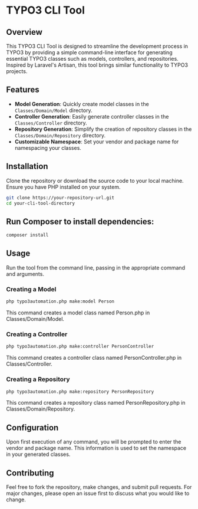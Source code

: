 # TYPO3 CLI Tool

## Overview

This TYPO3 CLI Tool is designed to streamline the development process in TYPO3 by providing a simple command-line interface for generating essential TYPO3 classes such as models, controllers, and repositories. Inspired by Laravel's Artisan, this tool brings similar functionality to TYPO3 projects.

## Features

- **Model Generation**: Quickly create model classes in the `Classes/Domain/Model` directory.
- **Controller Generation**: Easily generate controller classes in the `Classes/Controller` directory.
- **Repository Generation**: Simplify the creation of repository classes in the `Classes/Domain/Repository` directory.
- **Customizable Namespace**: Set your vendor and package name for namespacing your classes.

## Installation

Clone the repository or download the source code to your local machine. Ensure you have PHP installed on your system.

```bash
git clone https://your-repository-url.git
cd your-cli-tool-directory
```

## Run Composer to install dependencies:
```bash
composer install
```

## Usage
Run the tool from the command line, passing in the appropriate command and arguments.

### Creating a Model
```bash
php typo3automation.php make:model Person
```

This command creates a model class named Person.php in Classes/Domain/Model.


### Creating a Controller
```bash
php typo3automation.php make:controller PersonController
```

This command creates a controller class named PersonController.php in Classes/Controller.


### Creating a Repository
```bash
php typo3automation.php make:repository PersonRepository
```

This command creates a repository class named PersonRepository.php in Classes/Domain/Repository.

## Configuration
Upon first execution of any command, you will be prompted to enter the vendor and package name. This information is used to set the namespace in your generated classes.

## Contributing
Feel free to fork the repository, make changes, and submit pull requests. For major changes, please open an issue first to discuss what you would like to change.
